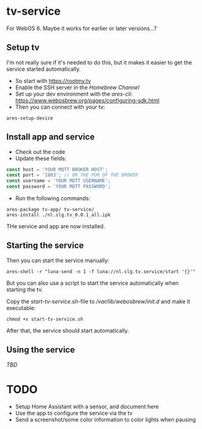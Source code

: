 # tv-service
For WebOS 6. Maybe it works for earlier or later versions...?
## Setup tv
I'm not really sure if it's needed to do this, but it makes it easier to get the service started automatically.
- So start with https://rootmy.tv
- Enable the SSH server in the *Homebrew Channel*
- Set up your dev environment with the *ares-cli*: https://www.webosbrew.org/pages/configuring-sdk.html
- Then you can connect with your tv: 
```
ares-setup-device
```
## Install app and service
- Check out the code
- Update these fields:
```javascript
const host = 'YOUR MQTT BROKER HOST';
const port = '1883'; // OR THE POR OF THE BROKER
const username = 'YOUR MQTT USERNAME';
const password = 'YOUR MQTT PASSWORD';
```
- Run the following commands:
```shell
ares-package tv-app/ tv-service/
ares-install ./nl.slg.tv_0.0.1_all.ipk
```
THe service and app are now installed.
## Starting the service
Then you can start the service manually:
```
ares-shell -r "luna-send -n 1 -f luna://nl.slg.tv.service/start '{}'"
```

But you can also use a script to start the service automatically when starting the tv.

Copy the *start-tv-service.sh*-file to */var/lib/webosbrew/init.d* and make it executable: 
```
chmod +x start-tv-service.sh
```
After that, the service should start automatically.
## Using the service
*TBD*

# TODO
- Setup Home Assistant with a sensor, and document here
- Use the app to configure the service via the tv
- Send a screenshot/some color information to color lights when pausing
